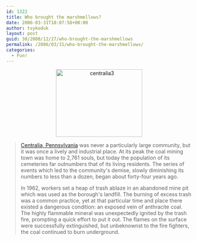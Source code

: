 ```yaml
---
id: 1322
title: Who brought the marshmellows?
date: 2006-03-31T10:07:58+00:00
author: tsykoduk
layout: post
guid: 30/2008/12/27/who-brought-the-marshmellows
permalink: /2006/03/31/who-brought-the-marshmellows/
categories:
  - Fun!
---
```

<div style="text-align: center"><a title="Photo Sharing" href="http://www.flickr.com/photos/tsykoduk/121549615/"><img width="234" height="183" alt="centralia3" src="http://static.flickr.com/39/121549615_aeea77f91a_o.jpg" /></a></div>
<blockquote><a href="http://www.damninteresting.com/?p=479">Centralia, Pennsylvania</a> was never a particularly large community, but it was once a lively and industrial place. At its peak the coal mining town was home to 2,761 souls, but today the population of its cemeteries far outnumbers that of its living residents. The series of events which led to the community's demise, slowly diminishing its numbers to less than a dozen, began about forty-four years ago.

In 1962, workers set a heap of trash ablaze in an abandoned mine pit which was used as the borough's landfill. The burning of excess trash was a common practice, yet at that particular time and place there existed a dangerous condition: an exposed vein of anthracite coal. The highly flammable mineral was unexpectedly ignited by the trash fire, prompting a quick effort to put it out. The flames on the surface were successfully extinguished, but unbeknownst to the fire fighters, the coal continued to burn underground.</blockquote>